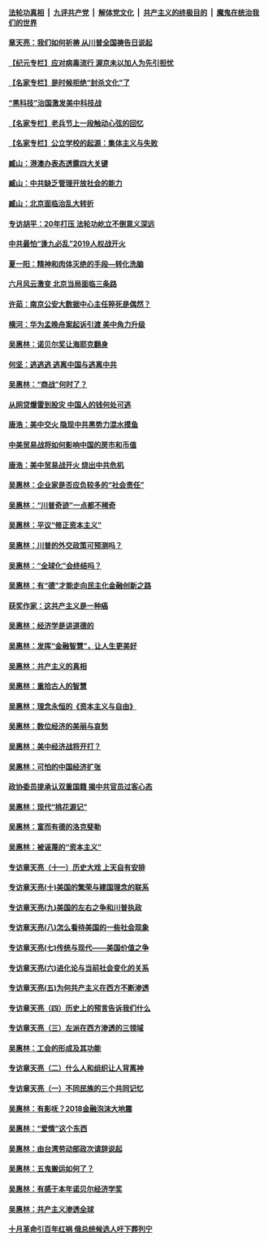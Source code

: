 

####  [法轮功真相](../../../../basic/blob/master/README.md?t=06112001) &nbsp;|&nbsp; [九评共产党](../../../../9ping.md/blob/master/README.md?t=06112001) &nbsp;|&nbsp; [解体党文化](../../../../jtdwh.md/blob/master/README.md?t=06112001)  &nbsp;|&nbsp; [共产主义的终极目的](../../../../gczydzjmd.md/blob/master/README.md?t=06112001) &nbsp;|&nbsp; [魔鬼在统治我们的世界](../../../../mgztzwmdsj.md/blob/master/README.md?t=06112001) 

#### [章天亮：我们如何祈祷 从川普全国祷告日说起](../pages/nsc423/n11944627.md?t=06112001) 

#### [【纪元专栏】应对病毒流行 渥京未以加人为先引担忧](../pages/nsc423/n11875714.md?t=06112001) 

#### [【名家专栏】是时候拒绝“封杀文化”了](../pages/nsc423/n11814093.md?t=06112001) 

#### [“黑科技”治国激发美中科技战](../pages/nsc423/n11638056.md?t=06112001) 

#### [【名家专栏】老兵节上一段触动心弦的回忆](../pages/nsc423/n11646016.md?t=06112001) 

#### [【名家专栏】公立学校的起源：集体主义与失败](../pages/nsc423/n11601833.md?t=06112001) 

#### [臧山：港澳办表态透露四大关键](../pages/nsc423/n11421628.md?t=06112001) 

#### [臧山：中共缺乏管理开放社会的能力](../pages/nsc423/n11407457.md?t=06112001) 

#### [臧山：北京面临治乱大转折](../pages/nsc423/n11406895.md?t=06112001) 

#### [专访胡平：20年打压 法轮功屹立不倒意义深远](../pages/nsc423/n11398800.md?t=06112001) 

#### [中共最怕“逢九必乱”2019人权战开火](../pages/nsc423/n11385248.md?t=06112001) 

#### [夏一阳：精神和肉体灭绝的手段—转化洗脑](../pages/nsc423/n11368250.md?t=06112001) 

#### [六月风云激变 北京当局面临三条路](../pages/nsc423/n11313668.md?t=06112001) 

#### [许茹：南京公安大数据中心主任猝死是偶然？](../pages/nsc423/n11064744.md?t=06112001) 

#### [横河：华为孟晚舟案起诉引渡 美中角力升级](../pages/nsc423/n11027230.md?t=06112001) 

#### [吴惠林：诺贝尔奖让海耶克翻身](../pages/nsc423/n10890049.md?t=06112001) 

#### [何坚：逃逃逃 逃离中国与逃离中共](../pages/nsc423/n10592891.md?t=06112001) 

#### [吴惠林：“商战”何时了？](../pages/nsc423/n10573558.md?t=06112001) 

#### [从网贷爆雷到股灾 中国人的钱何处可逃](../pages/nsc423/n10572800.md?t=06112001) 

#### [唐浩：美中交火 隐现中共黑势力混水摸鱼](../pages/nsc423/n10544040.md?t=06112001) 

#### [中美贸易战将如何影响中国的房市和币值](../pages/nsc423/n10543697.md?t=06112001) 

#### [唐浩：美中贸易战开火 烧出中共危机](../pages/nsc423/n10540126.md?t=06112001) 

#### [吴惠林：企业家是否应负较多的“社会责任”](../pages/nsc423/n10535022.md?t=06112001) 

#### [吴惠林：“川普奇迹”一点都不稀奇](../pages/nsc423/n10512808.md?t=06112001) 

#### [吴惠林：平议“修正资本主义”](../pages/nsc423/n10495724.md?t=06112001) 

#### [吴惠林：川普的外交政策可预测吗？](../pages/nsc423/n10462387.md?t=06112001) 

#### [吴惠林：“全球化”会终结吗？](../pages/nsc423/n10452838.md?t=06112001) 

#### [吴惠林：有“德”才能走向民主化金融创新之路](../pages/nsc423/n10432292.md?t=06112001) 

#### [获奖作家：这共产主义是一种癌](../pages/nsc423/n10431541.md?t=06112001) 

#### [吴惠林：经济学是讲道德的](../pages/nsc423/n10398014.md?t=06112001) 

#### [吴惠林：发挥“金融智慧”，让人生更美好](../pages/nsc423/n10375019.md?t=06112001) 

#### [吴惠林：共产主义的真相](../pages/nsc423/n10351394.md?t=06112001) 

#### [吴惠林：重拾古人的智慧](../pages/nsc423/n10337691.md?t=06112001) 

#### [吴惠林：理念永恒的《资本主义与自由》](../pages/nsc423/n10316274.md?t=06112001) 

#### [吴惠林：数位经济的美丽与哀愁](../pages/nsc423/n10292946.md?t=06112001) 

#### [吴惠林：美中经济战将开打？](../pages/nsc423/n10258825.md?t=06112001) 

#### [吴惠林：可怕的中国经济扩张](../pages/nsc423/n10219147.md?t=06112001) 

#### [政协委员提承认双重国籍 揭中共官员过客心态](../pages/nsc423/n10208809.md?t=06112001) 

#### [吴惠林：现代“桃花源记”](../pages/nsc423/n10185234.md?t=06112001) 

#### [吴惠林：富而有德的洛克斐勒](../pages/nsc423/n10142264.md?t=06112001) 

#### [吴惠林：被诬蔑的“资本主义”](../pages/nsc423/n10124816.md?t=06112001) 

#### [专访章天亮（十一）历史大戏 上天自有安排](../pages/nsc423/n10094905.md?t=06112001) 

#### [专访章天亮(十)美国的繁荣与建国理念的联系](../pages/nsc423/n10094899.md?t=06112001) 

#### [专访章天亮(九)美国的左右之争和川普执政](../pages/nsc423/n10094889.md?t=06112001) 

#### [专访章天亮(八)怎么看待美国的一些社会现象](../pages/nsc423/n10094857.md?t=06112001) 

#### [专访章天亮(七)传统与现代——美国价值之争](../pages/nsc423/n10093140.md?t=06112001) 

#### [专访章天亮(六)进化论与当前社会变化的关系](../pages/nsc423/n10092036.md?t=06112001) 

#### [专访章天亮(五)为何共产主义在西方不断渗透](../pages/nsc423/n10083620.md?t=06112001) 

#### [专访章天亮（四）历史上的预言告诉我们什么](../pages/nsc423/n10083606.md?t=06112001) 

#### [专访章天亮（三）左派在西方渗透的三领域](../pages/nsc423/n10081115.md?t=06112001) 

#### [吴惠林：工会的形成及其功能](../pages/nsc423/n10080633.md?t=06112001) 

#### [专访章天亮（二）什么人和组织让人背离神](../pages/nsc423/n10076637.md?t=06112001) 

#### [专访章天亮（一）不同民族的三个共同记忆](../pages/nsc423/n10074188.md?t=06112001) 

#### [吴惠林：有影呒？2018金融泡沫大地震](../pages/nsc423/n10040534.md?t=06112001) 

#### [吴惠林：“爱情”这个东西](../pages/nsc423/n10019423.md?t=06112001) 

#### [吴惠林：由台湾劳动部政次请辞说起](../pages/nsc423/n9979679.md?t=06112001) 

#### [吴惠林：五鬼搬运如何了？](../pages/nsc423/n9925338.md?t=06112001) 

#### [吴惠林：有感于本年诺贝尔经济学奖](../pages/nsc423/n9871883.md?t=06112001) 

#### [吴惠林：共产主义渗透全球](../pages/nsc423/n9812748.md?t=06112001) 

#### [十月革命引百年红祸 俄总统候选人吁下葬列宁](../pages/nsc423/n9810182.md?t=06112001) 

